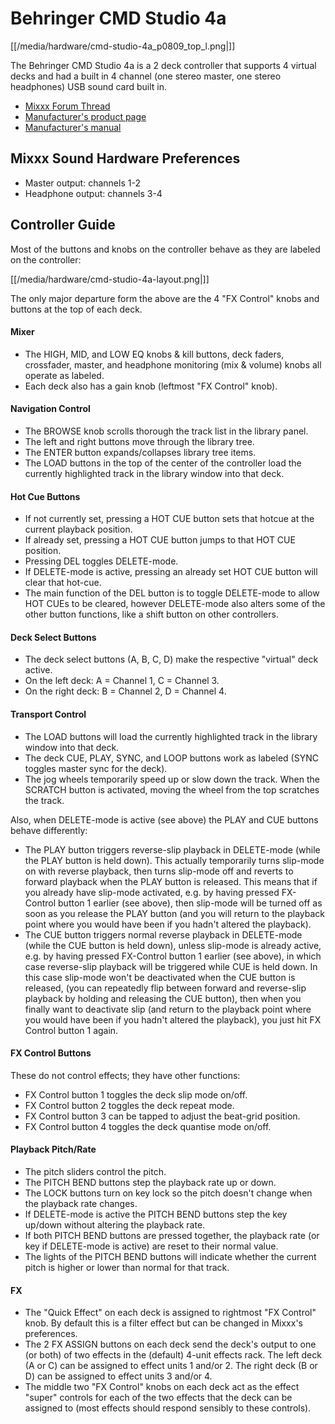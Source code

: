 # Behringer CMD Studio 4a

[[/media/hardware/cmd-studio-4a_p0809_top_l.png|]]

The Behringer CMD Studio 4a is a 2 deck controller that supports 4
virtual decks and had a built in 4 channel (one stereo master, one
stereo headphones) USB sound card built in.

  - [Mixxx Forum
    Thread](http://www.mixxx.org/forums/viewtopic.php?f=7&t=7868)
  - [Manufacturer's product
    page](http://www.music-group.com/Categories/Behringer/Computer-Audio/DJ-Controllers/CMD-STUDIO-4a/p/P0809/Features)
  - [Manufacturer's
    manual](https://media.music-group.com/media/PLM/data/docs/P0809/CMD-STUDIO-4A_QSG_WW.pdf)

## Mixxx Sound Hardware Preferences

  - Master output: channels 1-2
  - Headphone output: channels 3-4

## Controller Guide

Most of the buttons and knobs on the controller behave as they are
labeled on the controller:

[[/media/hardware/cmd-studio-4a-layout.png|]]

The only major departure form the above are the 4 "FX Control" knobs and
buttons at the top of each deck.

#### Mixer

  - The HIGH, MID, and LOW EQ knobs & kill buttons, deck faders,
    crossfader, master, and headphone monitoring (mix & volume) knobs
    all operate as labeled.
  - Each deck also has a gain knob (leftmost "FX Control" knob).

#### Navigation Control

  - The BROWSE knob scrolls thorough the track list in the library
    panel.
  - The left and right buttons move through the library tree.
  - The ENTER button expands/collapses library tree items.
  - The LOAD buttons in the top of the center of the controller load the
    currently highlighted track in the library window into that deck.

#### Hot Cue Buttons

  - If not currently set, pressing a HOT CUE button sets that hotcue at
    the current playback position.
  - If already set, pressing a HOT CUE button jumps to that HOT CUE
    position.
  - Pressing DEL toggles DELETE-mode.
  - If DELETE-mode is active, pressing an already set HOT CUE button
    will clear that hot-cue. 
  - The main function of the DEL button is to toggle DELETE-mode to
    allow HOT CUEs to be cleared, however DELETE-mode also alters some
    of the other button functions, like a shift button on other
    controllers.

#### Deck Select Buttons

  - The deck select buttons (A, B, C, D) make the respective "virtual"
    deck active.
  - On the left deck: A = Channel 1, C = Channel 3.
  - On the right deck: B = Channel 2, D = Channel 4.

#### Transport Control

  - The LOAD buttons will load the currently highlighted track in the
    library window into that deck.
  - The deck CUE, PLAY, SYNC, and LOOP buttons work as labeled (SYNC
    toggles master sync for the deck).
  - The jog wheels temporarily speed up or slow down the track. When the
    SCRATCH button is activated, moving the wheel from the top scratches
    the track.

Also, when DELETE-mode is active (see above) the PLAY and CUE buttons
behave differently:

  - The PLAY button triggers reverse-slip playback in DELETE-mode (while
    the PLAY button is held down). This actually temporarily turns
    slip-mode on with reverse playback, then turns slip-mode off and
    reverts to forward playback when the PLAY button is released. This
    means that if you already have slip-mode activated, e.g. by having
    pressed FX-Control button 1 earlier (see above), then slip-mode will
    be turned off as soon as you release the PLAY button (and you will
    return to the playback point where you would have been if you hadn't
    altered the playback).
  - The CUE button triggers normal reverse playback in DELETE-mode
    (while the CUE button is held down), unless slip-mode is already
    active, e.g. by having pressed FX-Control button 1 earlier (see
    above), in which case reverse-slip playback will be triggered while
    CUE is held down. In this case slip-mode won't be deactivated when
    the CUE button is released, (you can repeatedly flip between forward
    and reverse-slip playback by holding and releasing the CUE button),
    then when you finally want to deactivate slip (and return to the
    playback point where you would have been if you hadn't altered the
    playback), you just hit FX Control button 1 again.

#### FX Control Buttons

These do not control effects; they have other functions:

  - FX Control button 1 toggles the deck slip mode on/off.
  - FX Control button 2 toggles the deck repeat mode.
  - FX Control button 3 can be tapped to adjust the beat-grid position.
  - FX Control button 4 toggles the deck quantise mode on/off.

#### Playback Pitch/Rate

  - The pitch sliders control the pitch.
  - The PITCH BEND buttons step the playback rate up or down.
  - The LOCK buttons turn on key lock so the pitch doesn't change when
    the playback rate changes.
  - If DELETE-mode is active the PITCH BEND buttons step the key up/down
    without altering the playback rate.
  - If both PITCH BEND buttons are pressed together, the playback rate
    (or key if DELETE-mode is active) are reset to their normal value.
  - The lights of the PITCH BEND buttons will indicate whether the
    current pitch is higher or lower than normal for that track.

#### FX

  - The "Quick Effect" on each deck is assigned to rightmost "FX
    Control" knob. By default this is a filter effect but can be changed
    in Mixxx's preferences.
  - The 2 FX ASSIGN buttons on each deck send the deck's output to one
    (or both) of two effects in the (default) 4-unit effects rack. The
    left deck (A or C) can be assigned to effect units 1 and/or 2. The
    right deck (B or D) can be assigned to effect units 3 and/or 4.
  - The middle two "FX Control" knobs on each deck act as the effect
    "super" controls for each of the two effects that the deck can be
    assigned to (most effects should respond sensibly to these
    controls).
